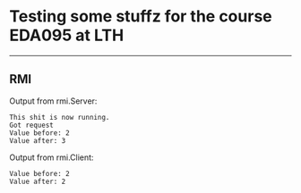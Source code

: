 # Testing some stuffz for the course EDA095 at LTH #

---

## RMI ##

Output from rmi.Server:

	This shit is now running.
	Got request
	Value before: 2
	Value after: 3

Output from rmi.Client:

	Value before: 2
	Value after: 2